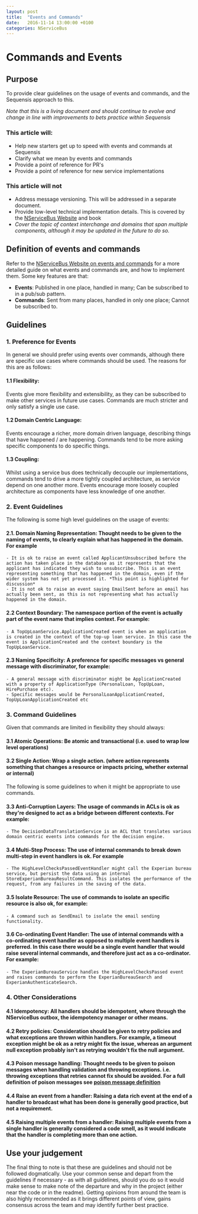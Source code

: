 ```yaml
---
layout: post
title:  "Events and Commands"
date:   2016-11-14 13:00:00 +0100
categories: NServiceBus
---
```


# Commands and Events

## Purpose

To provide clear guidelines on the usage of events and commands, and the Sequensis approach to this. 

*Note that this is a living document and should continue to evolve and change in line with improvements to bets practice within Sequensis*

### This article will:
- Help new starters get up to speed with events and commands at Sequensis
- Clarify what we mean by events and commands
- Provide a point of reference for PR's
- Provide a point of reference for new service implementations

### This article will not
- Address message versioning. This will be addressed in a separate document.
- Provide low-level technical implementation details. This is covered by the [NServiceBus Website] and book
- *Cover the topic of context interchange and domains that span multiple components, although it may be updated in the future to do so.*

## Definition of events and commands
Refer to the [NServiceBus Website on events and commands] for a more detailed guide on what events and commands are, and how to implement them. Some key features are that:

 - **Events**: Published in one place, handled in many; Can be subscribed to in a pub/sub pattern.
 - **Commands**: Sent from many places, handled in only one place;  Cannot be subscribed to.

## Guidelines

### 1. Preference for Events
In general we should prefer using events over commands, although there are specific use cases where commands should be used. The reasons for this are as follows:

#### 1.1 **Flexibility**: 
Events give more flexibility and extensibility, as they can be subscribed to make other services in future use cases. Commands are much stricter and only satisfy a single use case.

#### 1.2 **Domain Centric Language**:  
Events encourage a richer, more domain driven language, describing things that have happened / are happening. Commands tend to be more asking specific components to do specific things.

#### 1.3 **Coupling**: 
Whilst using a service bus does technically decouple our implementations,  commands tend to drive a more tightly coupled architecture, as service depend on one another more. Events encourage more loosely coupled architecture as components have less knowledge of one another. 

### 2. Event Guidelines
The following is some high level guidelines on the usage of events:

#### 2.1. **Domain Naming Representation**: Thought needs to be given to the naming of events, to clearly explain what has happened in the domain. For example 
	- It is ok to raise an event called ApplicantUnsubscribed before the action has taken place in the database as it represents that the applicant has indicated they wish to unsubscribe. This is an event representing something that has happened in the domain, even if the wider system has not yet processed it. *This point is highlighted for discussion*
	- It is not ok to raise an event saying EmailSent before an email has actually been sent, as this is not representing what has actually happened in the domain.
	
#### 2.2 **Context Boundary**: The namespace portion of the event is actually part of the event name that implies context. For example:
	- A TopUpLoanService.ApplicationCreated event is when an application is created in the context of the top-up loan service. In this case the event is ApplicationCreated and the context boundary is the TopUpLoanService.
	
#### 2.3 **Naming Specificity**: A preference for specific messages vs general message with discriminator, for example:
	- A general message with discriminator might be ApplicationCreated with a property of ApplicationType (PersonalLoan, TopUpLoan, HirePurchase etc).
	- Specific messages would be PersonalLoanApplicationCreated, TopUpLoanApplicationCreated etc

### 3. Command Guidelines
Given that commands are limited in flexibility they should always:

#### 3.1 **Atomic Operations**: Be atomic and transactional (i.e. used to wrap low level operations)
#### 3.2 **Single Action**: Wrap a single action. (where action represents something that changes a resource or impacts pricing, whether external or internal)

The following is some guidelines to when it might be appropriate to use commands.

#### 3.3 **Anti-Corruption Layers**: The usage of commands in ACLs is ok as they're designed to act as a bridge between different contexts. For example:
	- The DecisionDataTranslationService is an ACL that translates various domain centric events into commands for the decision engine.
#### 3.4 **Multi-Step Process**: The use of internal commands to break down multi-step in event handlers is ok. For example
	- The HighLevelChecksPassedEventHandler might call the Experian bureau service, but persist the data using an internal StoreExperianBureauResultCommand. This isolates the performance of the request, from any failures in the saving of the data.

#### 3.5 **Isolate Resource**: The use of commands to isolate an specific resource is also ok, for example:
	- A command such as SendEmail to isolate the email sending functionality.

#### 3.6 **Co-ordinating Event Handler**:  The use of internal commands with a co-ordinating event handler as opposed to multiple event handlers is preferred. In this case there would be a single event handler that would raise several internal commands, and therefore just act as a co-ordinator. For example:
	- The ExperianBureauService handles the HighLevelChecksPassed event and raises commands to perform the ExperianBureauSearch and ExperianAuthenticateSearch.

### 4. Other Considerations

#### 4.1 **Idempotency**: All handlers should be idempotent, where through the NServiceBus outbox, the idempotency manager or other means.

#### 4.2 **Retry policies**: Consideration should be given to retry policies and what exceptions are thrown within handlers. For example, a timeout exception might be ok as a retry might fix the issue, whereas an argument null exception probably isn't as retrying wouldn't fix the null argument.

#### 4.3 **Poison message handling**: Thought needs to be given to poison messages when handling validation and throwing exceptions. i.e. throwing exceptions that retries cannot fix should be avoided. For a full definition of poison messages see [poison message definition]

#### 4.4 **Raise an event from a handler**: Raising a data rich event at the end of a handler to broadcast what has been done is generally good practice, but not a requirement.

#### 4.5 **Raising multiple events from a handler**: Raising multiple events from a single handler is generally considered a code smell, as it would indicate that the handler is completing more than one action.

## Use your judgement
The final thing to note is that these are guidelines and should not be followed dogmatically. Use your common sense and depart from the guidelines if necessary - as with all guidelines, should you do so it would make sense to make note of the departure and why in the project (either near the code or in the readme). Getting opinions from around the team is also highly recommended as it brings different points of view, gains consensus across the team and may identify further best practice.

[NServiceBus Website]:https://docs.particular.net/nservicebus/
[NServiceBus Website on events and commands]: https://docs.particular.net/nservicebus/messaging/messages-events-commands
[poison message definition]: https://msdn.microsoft.com/en-us/library/ms789028(v=vs.110).aspx






